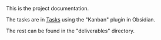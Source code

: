 This is the project documentation.

The tasks are in [Tasks](Tasks.md) using the "Kanban" plugin in Obsidian.

The rest can be found in the "deliverables" directory.
